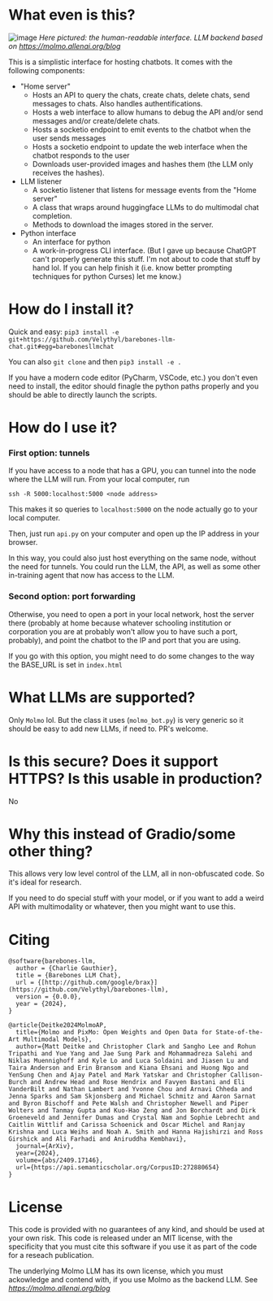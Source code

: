 # What even is this?


![image](https://github.com/user-attachments/assets/7fec763f-288b-4e9e-a015-b2302865a086)
*Here pictured: the human-readable interface. LLM backend based on https://molmo.allenai.org/blog*


This is a simplistic interface for hosting chatbots. It comes with the following components:

- "Home server"
    - Hosts an API to query the chats, create chats, delete chats, send messages to chats. Also handles authentifications.
    - Hosts a web interface to allow humans to debug the API and/or send messages and/or create/delete chats.
    - Hosts a socketio endpoint to emit events to the chatbot when the user sends messages
    - Hosts a socketio endpoint to update the web interface when the chatbot responds to the user
    - Downloads user-provided images and hashes them (the LLM only receives the hashes).
- LLM listener
    - A socketio listener that listens for message events from the "Home server"
    - A class that wraps around huggingface LLMs to do multimodal chat completion.
    - Methods to download the images stored in the server.
- Python interface
    - An interface for python
    - A work-in-progress CLI interface. (But I gave up because ChatGPT can't properly generate this stuff. I'm not about to code that stuff by hand lol. If you can help finish it (i.e. know better prompting techniques for python Curses) let me know.)
 
# How do I install it?

Quick and easy: `pip3 install -e git+https://github.com/Velythyl/barebones-llm-chat.git#egg=barebonesllmchat`

You can also `git clone` and then `pip3 install -e .`

If you have a modern code editor (PyCharm, VSCode, etc.) you don't even need to install, the editor should finagle the python paths properly and you should be able to directly launch the scripts.

# How do I use it?

### First option: tunnels

If you have access to a node that has a GPU, you can tunnel into the node where the LLM will run.
From your local computer, run

```
ssh -R 5000:localhost:5000 <node address>
```

This makes it so queries to `localhost:5000` on the node actually go to your local computer.

Then, just run `api.py` on your computer and open up the IP address in your browser.

In this way, you could also just host everything on the same node, without the need for tunnels. You could run the LLM, the API, as well as some other in-training agent that now has access to the LLM.

### Second option: port forwarding

Otherwise, you need to open a port in your local network, 
host the server there (probably at home because whatever schooling institution or 
corporation you are at probably won't allow you to have such a port, probably), and point the chatbot to the IP and port 
that you are using.

If you go with this option, you might need to do some changes to the way the BASE_URL is set in `index.html`

# What LLMs are supported?

Only `Molmo` lol. But the class it uses (`molmo_bot.py`) is very generic so it should be easy to add new LLMs, if need to. PR's welcome.

# Is this secure? Does it support HTTPS? Is this usable in production?

No 

# Why this instead of Gradio/some other thing?

This allows very low level control of the LLM, all in non-obfuscated code.
So it's ideal for research.

If you need to do special stuff with your model, or if you want to add a weird API with multimodality or whatever, then you might want to use this.

# Citing

```
@software{barebones-llm,
  author = {Charlie Gauthier},
  title = {Barebones LLM Chat},
  url = {[http://github.com/google/brax}](https://github.com/Velythyl/barebones-llm),
  version = {0.0.0},
  year = {2024},
}
```

```
@article{Deitke2024MolmoAP,
  title={Molmo and PixMo: Open Weights and Open Data for State-of-the-Art Multimodal Models},
  author={Matt Deitke and Christopher Clark and Sangho Lee and Rohun Tripathi and Yue Yang and Jae Sung Park and Mohammadreza Salehi and Niklas Muennighoff and Kyle Lo and Luca Soldaini and Jiasen Lu and Taira Anderson and Erin Bransom and Kiana Ehsani and Huong Ngo and YenSung Chen and Ajay Patel and Mark Yatskar and Christopher Callison-Burch and Andrew Head and Rose Hendrix and Favyen Bastani and Eli VanderBilt and Nathan Lambert and Yvonne Chou and Arnavi Chheda and Jenna Sparks and Sam Skjonsberg and Michael Schmitz and Aaron Sarnat and Byron Bischoff and Pete Walsh and Christopher Newell and Piper Wolters and Tanmay Gupta and Kuo-Hao Zeng and Jon Borchardt and Dirk Groeneveld and Jennifer Dumas and Crystal Nam and Sophie Lebrecht and Caitlin Wittlif and Carissa Schoenick and Oscar Michel and Ranjay Krishna and Luca Weihs and Noah A. Smith and Hanna Hajishirzi and Ross Girshick and Ali Farhadi and Aniruddha Kembhavi},
  journal={ArXiv},
  year={2024},
  volume={abs/2409.17146},
  url={https://api.semanticscholar.org/CorpusID:272880654}
}
```

# License

This code is provided with no guarantees of any kind, and should be used at your own risk. This code is released under an MIT license, with the specificity that you must cite this software if you use it as part of the code for a reseach publication.

The underlying Molmo LLM has its own license, which you must ackowledge and contend with, if you use Molmo as the backend LLM. See *https://molmo.allenai.org/blog*
